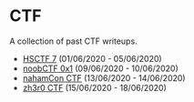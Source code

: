 # CTF
A collection of past CTF writeups.

* [HSCTF 7](./HSCTF7) (01/06/2020 - 05/06/2020)
* [noobCTF 0x1](./noobCTF%200x1) (09/06/2020 - 10/06/2020)
* [nahamCon CTF](./nahamCon%20CTF) (13/06/2020 - 14/06/2020)
* [zh3r0 CTF](./zh3r0%20CTF) (15/06/2020 - 18/06/2020)